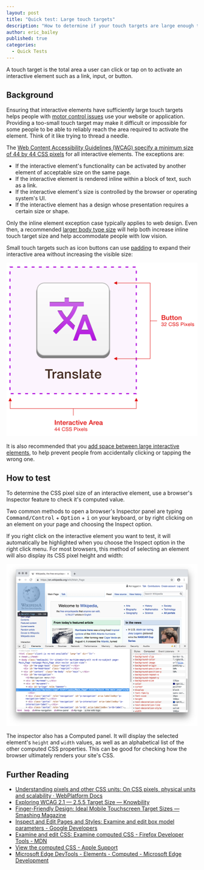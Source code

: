```yaml
---
layout: post
title: "Quick test: Large touch targets"
description: "How to determine if your touch targets are large enough to be used."
author: eric_bailey
published: true
categories:
  - Quick Tests
---
```


A touch target is the total area a user can click or tap on to activate an interactive element such as a link, input, or button.

## Background

Ensuring that interactive elements have sufficiently large touch targets helps people with [motor control issues](https://webaim.org/articles/motor/motordisabilities) use your website or application. Providing a too-small touch target may make it difficult or impossible for some people to be able to reliably reach the area required to activate the element. Think of it like trying to thread a needle.

The [Web Content Accessibility Guidelines (WCAG) specify a minimum size of 44 by 44 CSS pixels](https://www.w3.org/WAI/WCAG21/Understanding/target-size.html) for all interactive elements. The exceptions are:

- If the interactive element's functionality can be activated by another element of acceptable size on the same page.
- If the interactive element is rendered inline within a block of text, such as a link.
- If the interactive element's size is controlled by the browser or operating system's UI.
- If the interactive element has a design whose presentation requires a certain size or shape.

Only the inline element exception case typically applies to web design. Even then, a recommended [larger body type size](https://blog.marvelapp.com/body-text-small/) will help both increase inline touch target size and help accommodate people with low vision.

Small touch targets such as icon buttons can use [padding](https://developer.mozilla.org/en-US/docs/Web/CSS/padding) to expand their interactive area without increasing the visible size:

![A translate button with a square purple area surrounding it. The button is labeled, "Button, 32 CSS pixels. The purple area is labeled, "Interactive area, 44 CSS pixels."](/img/posts/2018-11-21-large-touch-targets/touch-target-padding.svg)

It is also recommended that you [add space between large interactive elements](https://axesslab.com/hand-tremors/), to help prevent people from accidentally clicking or tapping the wrong one.

## How to test

To determine the CSS pixel size of an interactive element, use a browser's Inspector feature to check it's computed value. 

Two common methods to open a browser's Inspector panel are typing <kbd>Command/Control</kbd> + <kbd>Option</kbd> + <kbd>i</kbd> on your keyboard, or by right clicking on an element on your page and choosing the Inspect option. 

If you right click on the interactive element you want to test, it will automatically be highlighted when you choose the Inspect option in the right click menu. For most browsers, this method of selecting an element will also display its CSS pixel height and width:

![Chrome's inspector highlighting the height and width of Wikipedia's logo, which serves as a link back to the Wikipedia homepage. The logo's computed size is 160 by 160 CSS pixels. The inspector also has the code for the logo highlighted, as well as its computed properties. Screenshot.](/img/posts/2018-11-21-large-touch-targets/touch-target-inspector.png)

The inspector also has a Computed panel. It will display the selected element's `height` and `width` values, as well as an alphabetical list of the other computed CSS properties. This can be good for checking how the browser ultimately renders your site's CSS.  

## Further Reading

- [Understanding pixels and other CSS units: On CSS pixels, physical units and scalability · WebPlatform Docs](https://webplatform.github.io/docs/tutorials/understanding-css-units/#On-CSS-pixels,-physical-units-and-scalability)
- [Exploring WCAG 2.1 — 2.5.5 Target Size — Knowbility](https://knowbility.org/blog/2018/WCAG21-255TargetSize/)
- [Finger-Friendly Design: Ideal Mobile Touchscreen Target Sizes — Smashing Magazine](https://www.smashingmagazine.com/2012/02/finger-friendly-design-ideal-mobile-touchscreen-target-sizes/)
- [Inspect and Edit Pages and Styles: Examine and edit box model parameters - Google Developers](https://developers.google.com/web/tools/chrome-devtools/inspect-styles#examine_and_edit_box_model_parameters)
- [Examine and edit CSS: Examine computed CSS - Firefox Developer Tools - MDN](https://developer.mozilla.org/en-US/docs/Tools/Page_Inspector/How_to/Examine_and_edit_CSS#Examine_computed_CSS)
- [View the computed CSS - Apple Support](https://support.apple.com/guide/safari-developer/view-the-computed-css-dev56fdc8177/mac)
- [Microsoft Edge DevTools - Elements - Computed - Microsoft Edge Development](https://docs.microsoft.com/en-us/microsoft-edge/devtools-guide/elements/computed)